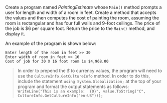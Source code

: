 Create a program named *PaintingEstimate* whose `Main()` method prompts a user for length and width of a room in feet. Create a method that accepts the values and then computes the cost of painting the room, assuming the room is rectangular and has four full walls and 9-foot ceilings. The price of the job is $6 per square foot. Return the price to the `Main()` method, and display it.

An example of the program is shown below: 
```
Enter length of the room in feet >> 30
Enter width of room in feet >> 16
Cost of job for 30 X 16 foot room is $4,968.00
```

> In order to prepend the *$* to currency values, the program will need to use the `CultureInfo.GetCultureInfo` method. In order to do this, include the statement `using System.Globalization;` at the top of your program and format the output statements as follows: `WriteLine("This is an example:  {0}", value.ToString("C", CultureInfo.GetCultureInfo("en-US")));`


